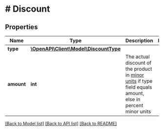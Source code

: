 # # Discount

## Properties

Name | Type | Description | Notes
------------ | ------------- | ------------- | -------------
**type** | [**\OpenAPI\Client\Model\DiscountType**](DiscountType.md) |  |
**amount** | **int** | The actual discount of the product in [minor units](https://docs.monite.com/docs/currencies#minor-units) if type field equals amount, else in percent minor units |

[[Back to Model list]](../../README.md#models) [[Back to API list]](../../README.md#endpoints) [[Back to README]](../../README.md)
